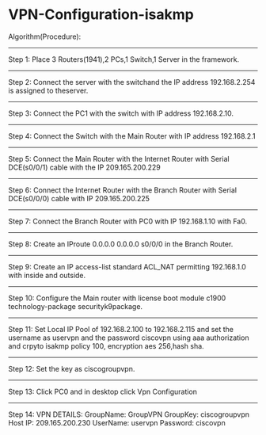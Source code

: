 # VPN-Configuration-isakmp
Algorithm(Procedure):
***
Step 1:  Place 3 Routers(1941),2 PCs,1 Switch,1 Server  in the framework.
***
Step 2:  Connect the server with the switchand the IP address 192.168.2.254 is assigned to theserver.
***
Step 3:  Connect the PC1 with the switch with IP address 192.168.2.10.
***
Step 4:  Connect the Switch with the Main Router with IP address 192.168.2.1
***
Step 5:  Connect the Main Router with the Internet Router with Serial DCE(s0/0/1) cable with the IP 209.165.200.229
***
Step 6:  Connect the Internet Router with the Branch Router with Serial DCE(s0/0/0) cable with  IP 209.165.200.225
***
Step 7:  Connect the Branch Router with PC0 with IP 192.168.1.10 with Fa0.
***
Step 8:  Create an IProute 0.0.0.0 0.0.0.0 s0/0/0 in the Branch Router.
***
Step 9:  Create an IP access-list standard ACL_NAT permitting 192.168.1.0 with inside and outside.
***
Step 10: Configure the Main router with license boot module c1900 technology-package securityk9package.
***
Step 11: Set Local IP Pool of 192.168.2.100 to 192.168.2.115 and set the username as uservpn and the password ciscovpn using aaa authorization and crpyto isakmp policy 100, encryption aes 256,hash sha.
***
Step 12: Set the key as ciscogroupvpn.
***
Step 13: Click PC0 and in desktop click Vpn Configuration
***
Step 14: VPN DETAILS:
        GroupName: GroupVPN
        GroupKey:  ciscogroupvpn
        Host IP:   209.165.200.230
        UserName:  uservpn
        Password:  ciscovpn
